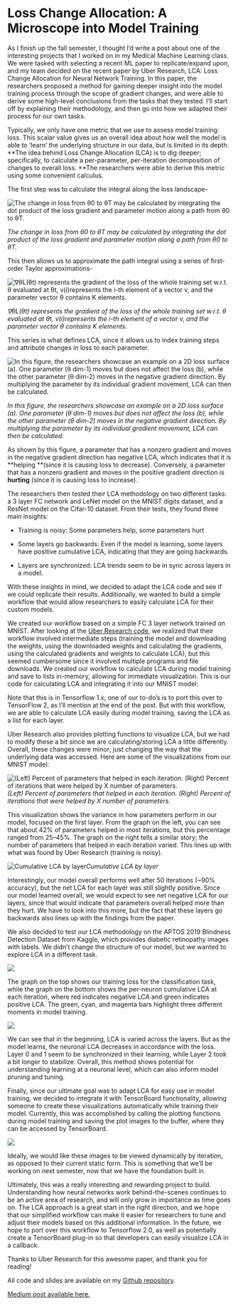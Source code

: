 
# Loss Change Allocation: A Microscope into Model Training

As I finish up the fall semester, I thought I’d write a post about one of the interesting projects that I worked on in my Medical Machine Learning class. We were tasked with selecting a recent ML paper to replicate/expand upon, and my team decided on the recent paper by Uber Research, LCA: Loss Change Allocation for Neural Network Training. In this paper, the researchers proposed a method for gaining deeper insight into the model training process through the scope of gradient changes, and were able to derive some high-level conclusions from the tasks that they tested. I’ll start off by explaining their methodology, and then go into how we adapted their process for our own tasks.

Typically, we only have one metric that we use to assess model training: loss. This scalar value gives us an overall idea about how well the model is able to ‘learn’ the underlying structure in our data, but is limited in its depth. **The idea behind Loss Change Allocation (LCA) is to dig deeper; specifically, to calculate a per-parameter, per-iteration decomposition of changes to overall loss. **The researchers were able to derive this metric using some convenient calculus.

The first step was to calculate the integral along the loss landscape-

![The change in loss from θ0 to θT may be calculated by integrating the dot product of the loss gradient and parameter motion along a path from θ0 to θT.](https://cdn-images-1.medium.com/max/2000/1*R1ABzKpybRPJe7CteDB2tg.png)

*The change in loss from θ0 to θT may be calculated by integrating the dot product of the loss gradient and parameter motion along a path from θ0 to θT.*

This then allows us to approximate the path integral using a series of first-order Taylor approximations-

![∇θL(θt) represents the gradient of the loss of the whole training set w.r.t. θ evaluated at θt, v(i)represents the i-th element of a vector v, and the parameter vector θ contains K elements.](https://cdn-images-1.medium.com/max/2332/1*JgshQMyigg_TLOKYVEkOpw.png)

*∇θL(θt) represents the gradient of the loss of the whole training set w.r.t. θ evaluated at θt, v(i)represents the i-th element of a vector v, and the parameter vector θ contains K elements.*

This series is what defines LCA, since it allows us to index training steps and attribute changes in loss to each parameter.

![In this figure, the researchers showcase an example on a 2D loss surface (a). One parameter (θ dim-1) moves but does not affect the loss (b), while the other parameter (θ dim-2) moves in the negative gradient direction. By multiplying the parameter by its individual gradient movement, LCA can then be calculated.](https://cdn-images-1.medium.com/max/3524/1*yH5L2qVOphAH9SVqnVGe6w.png)

*In this figure, the researchers showcase an example on a 2D loss surface (a). One parameter (θ dim-1) moves but does not affect the loss (b), while the other parameter (θ dim-2) moves in the negative gradient direction. By multiplying the parameter by its individual gradient movement, LCA can then be calculated.*

As shown by this figure, a parameter that has a nonzero gradient and moves in the negative gradient direction has negative LCA, which indicates that it is **helping **(since it is causing loss to decrease). Conversely, a parameter that has a nonzero gradient and moves in the positive gradient direction is **hurting** (since it is causing loss to increase).

The researchers then tested their LCA methodology on two different tasks: a 3 layer FC network and LeNet model on the MNIST digits dataset, and a ResNet model on the Cifar-10 dataset. From their tests, they found three main insights:

* Training is noisy: Some parameters help, some parameters hurt

* Some layers go backwards: Even if the model is learning, some layers have positive cumulative LCA, indicating that they are going backwards.

* Layers are synchronized: LCA trends seem to be in sync across layers in a model.

With these insights in mind, we decided to adapt the LCA code and see if we could replicate their results. Additionally, we wanted to build a simple workflow that would allow researchers to easily calculate LCA for their custom models.

We created our workflow based on a simple FC 3 layer network trained on MNIST. After looking at the [Uber Research code](https://github.com/uber-research/loss-change-allocation), we realized that their workflow involved intermediate steps (training the model and downloading the weights, using the downloaded weights and calculating the gradients, using the calculated gradients and weights to calculate LCA), but this seemed cumbersome since it involved multiple programs and file downloads. We created our workflow to calculate LCA during model training and save to lists in-memory, allowing for immediate visualization. This is our code for calculating LCA and integrating it into our MNIST model:

<script src="https://gist.github.com/vkumaresan/0e7e04817c864c92bab36ab086f2557c.js"></script>

Note that this is in Tensorflow 1.x; one of our to-do’s is to port this over to TensorFlow 2, as I’ll mention at the end of the post. But with this workflow, we are able to calculate LCA easily during model training, saving the LCA as a list for each layer.

Uber Research also provides plotting functions to visualize LCA, but we had to modify these a bit since we are calculating/storing LCA a little differently. Overall, these changes were minor; just changing the way that the underlying data was accessed. Here are some of the visualizations from our MNIST model:

![(Left) Percent of parameters that helped in each iteration. (Right) Percent of iterations that were helped by X number of parameters.](https://cdn-images-1.medium.com/max/2880/1*2GPACGge-wXCVl5TLXuNwg.png)*(Left) Percent of parameters that helped in each iteration. (Right) Percent of iterations that were helped by X number of parameters.*

This visualization shows the variance in how parameters perform in our model, focused on the first layer. From the graph on the left, you can see that about 42% of parameters helped in most iterations, but this percentage ranged from 25–45%. The graph on the right tells a similar story; the number of parameters that helped in each iteration varied. This lines up with what was found by Uber Research (training is noisy).

![Cumulative LCA by layer](https://cdn-images-1.medium.com/max/2880/1*4B4lSPTwgOW8eTXljFcO5A.png)*Cumulative LCA by layer*

Interestingly, our model overall performs well after 50 iterations (~90% accuracy), but the net LCA for each layer was still slightly positive. Since our model learned overall, we would expect to see net negative LCA for our layers, since that would indicate that parameters overall helped more than they hurt. We have to look into this more, but the fact that these layers go backwards also lines up with the findings from the paper.

We also decided to test our LCA methodology on the APTOS 2019 Blindness Detection Dataset from Kaggle, which provides diabetic retinopathy images with labels. We didn’t change the structure of our model, but we wanted to explore LCA in a different task.

![](https://cdn-images-1.medium.com/max/2000/1*ysPWJk8aAPvmnYJ61oGDnA.png)

The graph on the top shows our training loss for the classification task, while the graph on the bottom shows the per-neuron cumulative LCA at each iteration, where red indicates negative LCA and green indicates positive LCA. The green, cyan, and magenta bars highlight three different moments in model training.

![](https://cdn-images-1.medium.com/max/2338/1*IM-_kv8dEIZWd5HtqhOopw.png)

We can see that in the beginning, LCA is varied across the layers. But as the model learns, the neuronal LCA decreases in accordance with the loss. Layer 0 and 1 seem to be synchronized in their learning, while Layer 2 took a bit longer to stabilize. Overall, this method shows potential for understanding learning at a neuronal level, which can also inform model pruning and tuning.

Finally, since our ultimate goal was to adapt LCA for easy use in model training, we decided to integrate it with TensorBoard functionality, allowing someone to create these visualizations automatically while training their model. Currently, this was accomplished by calling the plotting functions during model training and saving the plot images to the buffer, where they can be accessed by TensorBoard.

![](https://cdn-images-1.medium.com/max/5284/1*OebKFHP5GNgt2JY4-uZSKA.png)

Ideally, we would like these images to be viewed dynamically by iteration, as opposed to their current static form. This is something that we’ll be working on next semester, now that we have the foundation built in.

Ultimately, this was a really interesting and rewarding project to build. Understanding how neural networks work behind-the-scenes continues to be an active area of research, and will only grow in importance as time goes on. The LCA approach is a great start in the right direction, and we hope that our simplified workflow can make it easier for researchers to tune and adjust their models based on this additional information. In the future, we hope to port over this workflow to Tensorflow 2.0, as well as potentially create a TensorBoard plug-in so that developers can easily visualize LCA in a callback.

Thanks to Uber Research for this awesome paper, and thank you for reading!

All code and slides are available on my [Github repository](https://github.com/vkumaresan/LCA).

[Medium post available here.](https://medium.com/data-in-all-things/loss-change-allocation-a-microscope-into-model-training-da0f142a047d) 
